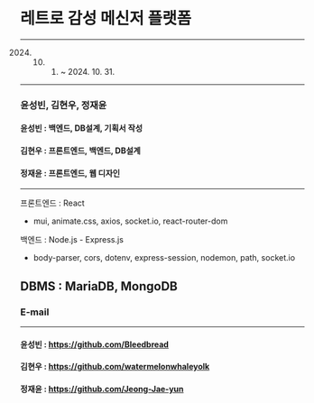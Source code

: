 # 레트로 감성 메신저 플랫폼
---
2024. 10. 01. ~ 2024. 10. 31.
---
### 윤성빈, 김현우, 정재윤

#### 윤성빈 : 백엔드, DB설계, 기획서 작성

#### 김현우 : 프론트엔드, 백엔드, DB설계

#### 정재윤 : 프론트엔드, 웹 디자인
---
프론트엔드 : React

- mui, animate.css, axios, socket.io, react-router-dom
  
백엔드 : Node.js - Express.js

- body-parser, cors, dotenv, express-session, nodemon, path, socket.io
  
DBMS : MariaDB, MongoDB
---

### E-mail
---
#### 윤성빈 : https://github.com/Bleedbread
#### 김현우 : https://github.com/watermelonwhaleyolk
#### 정재윤 : https://github.com/Jeong-Jae-yun
